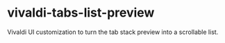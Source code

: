 # vivaldi-tabs-list-preview
Vivaldi UI customization to turn the tab stack preview into a scrollable list.
